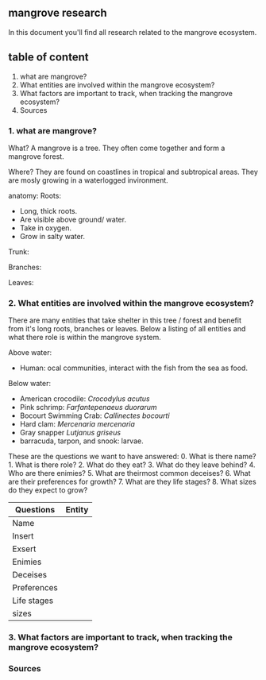 ## mangrove research
In this document you'll find all research related to the mangrove ecosystem.

## table of content
1. what are mangrove?
2. What entities are involved within the mangrove ecosystem?    
3. What factors are important to track, when tracking the mangrove ecosystem?
4. Sources

### 1. what are mangrove?
What?
A mangrove is a tree. They often come together and form a mangrove forest.

Where?
They are found on coastlines in tropical and subtropical areas.
They are mosly growing in a waterlogged invironment.

anatomy:
Roots:
- Long, thick roots.
- Are visible above ground/ water.
- Take in oxygen.
- Grow in salty water.

Trunk:

Branches:

Leaves:


### 2. What entities are involved within the mangrove ecosystem?
There are many entities that take shelter in this tree / forest and benefit from it's long roots, branches or leaves. Below a listing of all entities and what there role is within the mangrove system.

Above water:
- Human: ocal communities, interact with the fish from the sea as food.

Below water:
- American crocodile: _Crocodylus acutus_
- Pink schrimp: _Farfantepenaeus  duorarum_
- Bocourt Swimming Crab: _Callinectes bocourti_
- Hard clam: _Mercenaria mercenaria_
- Gray snapper _Lutjanus griseus_
-  barracuda, tarpon, and snook: larvae.

These are the questions we want to have answered:
	0. What is there name?
	1. What is there role?
    2. What do they eat?
    3. What do they leave behind?
    4. Who are there enimies?
    5. What are theirmost common deceises?
    6. What are their preferences for growth?
    7. What are they life stages?
    8. What sizes do they expect to grow?
    
    

| Questions  | Entity                        |
|------------|-------------------------------|
|Name	     |          |
|Insert      |          |
|Exsert      |          |
|Enimies     |          |
|Deceises    |          |
|Preferences |          |
|Life stages |          |
|sizes       |          |



    
### 3. What factors are important to track, when tracking the mangrove ecosystem?




### Sources

